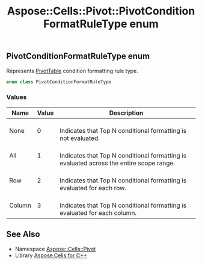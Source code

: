 ﻿---
title: Aspose::Cells::Pivot::PivotConditionFormatRuleType enum
linktitle: PivotConditionFormatRuleType
second_title: Aspose.Cells for C++ API Reference
description: 'Aspose::Cells::Pivot::PivotConditionFormatRuleType enum. Represents PivotTable condition formatting rule type in C++.'
type: docs
weight: 2300
url: /cpp/aspose.cells.pivot/pivotconditionformatruletype/
---
## PivotConditionFormatRuleType enum


Represents [PivotTable](../pivottable/) condition formatting rule type.

```cpp
enum class PivotConditionFormatRuleType
```

### Values

| Name | Value | Description |
| --- | --- | --- |
| None | 0 | <br>Indicates that Top N conditional formatting is not evaluated. |
| All | 1 | <br>Indicates that Top N conditional formatting is evaluated across the entire scope range. |
| Row | 2 | <br>Indicates that Top N conditional formatting is evaluated for each row. |
| Column | 3 | <br>Indicates that Top N conditional formatting is evaluated for each column. |

## See Also

* Namespace [Aspose::Cells::Pivot](../)
* Library [Aspose.Cells for C++](../../)
